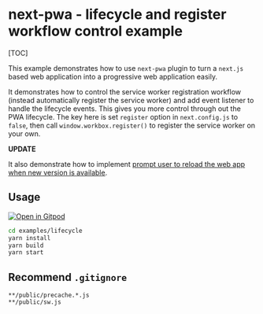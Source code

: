 

# next-pwa - lifecycle and register workflow control example

[TOC]

This example demonstrates how to use `next-pwa` plugin to turn a `next.js` based web application into a progressive web application easily.

It demonstrates how to control the service worker registration workflow (instead automatically register the service worker) and add event listener to handle the lifecycle events. This gives you more control through out the PWA lifecycle. The key here is set `register` option in `next.config.js` to `false`, then call `window.workbox.register()` to register the service worker on your own.

**UPDATE**

It also demonstrate how to implement [prompt user to reload the web app when new version is available](https://developers.google.com/web/tools/workbox/guides/advanced-recipes#offer_a_page_reload_for_users).

## Usage

[![Open in Gitpod](https://gitpod.io/button/open-in-gitpod.svg)](https://gitpod.io/#https://github.com/shadowwalker/next-pwa/)

``` bash
cd examples/lifecycle
yarn install
yarn build
yarn start
```

## Recommend `.gitignore`

```
**/public/precache.*.js
**/public/sw.js
```
